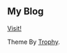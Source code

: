 ## My Blog

[Visit!](https://xiaochai.github.io)

Theme By [Trophy](https://github.com/thomasvaeth/trophy).
